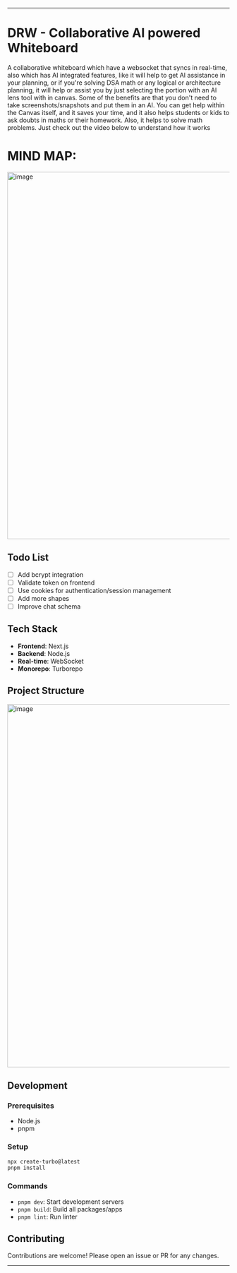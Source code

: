 
---

# DRW - Collaborative AI powered Whiteboard 
A collaborative whiteboard which have a websocket that syncs in real-time, also which has AI integrated features, like it will help to get AI assistance in your planning, or if you're solving DSA math or any logical or architecture planning, it will help or assist you by just selecting the portion with an AI lens tool with in canvas. Some of the benefits are that you don't need to take screenshots/snapshots and put them in an AI. You can get help within the Canvas itself, and it saves your time, and it also helps students or kids to ask doubts in maths or their homework. Also, it helps to solve math problems. Just check out the video below to understand how it works
# MIND MAP:

<img width="1173" height="832" alt="image" src="https://github.com/user-attachments/assets/038614cd-e490-4e37-abb0-7cf62c021112" />



## Todo List

- [ ] Add bcrypt integration  
- [ ] Validate token on frontend  
- [ ] Use cookies for authentication/session management  
- [ ] Add more shapes  
- [ ] Improve chat schema

## Tech Stack

- **Frontend**: Next.js
- **Backend**: Node.js
- **Real-time**: WebSocket
- **Monorepo**: Turborepo

## Project Structure
<img width="673" height="823" alt="image" src="https://github.com/user-attachments/assets/26812702-1654-45aa-bac6-e806daca777f" />



## Development

### Prerequisites
- Node.js
- pnpm

### Setup
```sh
npx create-turbo@latest
pnpm install
```

### Commands
- `pnpm dev`: Start development servers
- `pnpm build`: Build all packages/apps
- `pnpm lint`: Run linter


## Contributing

Contributions are welcome! Please open an issue or PR for any changes.

---

